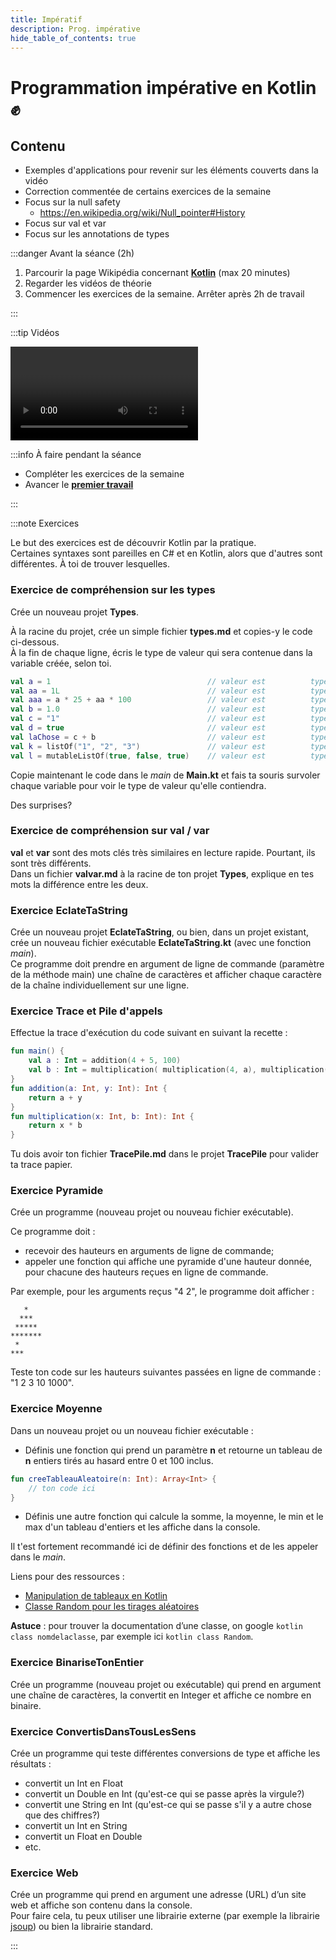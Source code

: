 ```yaml
---
title: Impératif
description: Prog. impérative
hide_table_of_contents: true
---
```


# Programmation impérative en Kotlin ✊

## Contenu

- Exemples d'applications pour revenir sur les éléments couverts dans la vidéo
- Correction commentée de certains exercices de la semaine
- Focus sur la null safety 
  - https://en.wikipedia.org/wiki/Null_pointer#History
- Focus sur val et var
- Focus sur les annotations de types

<Row>

<Column>

:::danger Avant la séance (2h)

1. Parcourir la page Wikipédia concernant **[Kotlin](<https://fr.wikipedia.org/wiki/Kotlin_(langage)>)** (max 20 minutes)
2. Regarder les vidéos de théorie
3. Commencer les exercices de la semaine. Arrêter après 2h de travail

:::

</Column>

<Column>

:::tip Vidéos

<Video url="https://youtu.be/o_avNxctpVI"/>

:::

</Column>

<Column>

:::info À faire pendant la séance

- Compléter les exercices de la semaine
- Avancer le **[premier travail](../tp/tp1)**

:::

</Column>

</Row>

:::note Exercices

Le but des exercices est de découvrir Kotlin par la pratique.\
Certaines syntaxes sont pareilles en C# et en Kotlin, alors que d'autres sont différentes. À toi de trouver lesquelles.

### Exercice de compréhension sur les types

Crée un nouveau projet **Types**.

À la racine du projet, crée un simple fichier **types.md** et copies-y le code ci-dessous.\
À la fin de chaque ligne, écris le type de valeur qui sera contenue dans la variable créée, selon toi.
```kotlin
val a = 1                                   // valeur est          type est            
val aa = 1L                                 // valeur est          type est        
val aaa = a * 25 + aa * 100                 // valeur est          type est        
val b = 1.0                                 // valeur est          type est        
val c = "1"                                 // valeur est          type est        
val d = true                                // valeur est          type est        
val laChose = c + b                         // valeur est          type est        
val k = listOf("1", "2", "3")               // valeur est          type est        
val l = mutableListOf(true, false, true)    // valeur est          type est        
```

Copie maintenant le code dans le *main* de **Main.kt** et fais ta souris survoler chaque variable pour voir le type de valeur qu'elle contiendra.

Des surprises?

### Exercice de compréhension sur val / var

**val** et **var** sont des mots clés très similaires en lecture rapide. Pourtant, ils sont très différents.\
Dans un fichier **valvar.md** à la racine de ton projet **Types**, explique en tes mots la différence entre les deux.

### Exercice EclateTaString

Crée un nouveau projet **EclateTaString**, ou bien, dans un projet existant, crée un nouveau fichier exécutable **EclateTaString.kt** (avec une fonction *main*).\
Ce programme doit prendre en argument de ligne de commande (paramètre de la méthode main) une chaîne de caractères et afficher chaque caractère de la chaîne individuellement sur une ligne.

### Exercice Trace et Pile d'appels

Effectue la trace d'exécution du code suivant en suivant la recette : 
```kotlin
fun main() {
    val a : Int = addition(4 + 5, 100)
    val b : Int = multiplication( multiplication(4, a), multiplication(2, 3) )
}
fun addition(a: Int, y: Int): Int {
    return a + y
}
fun multiplication(x: Int, b: Int): Int {
    return x * b
}
```

Tu dois avoir ton fichier **TracePile.md** dans le projet **TracePile** pour valider ta trace papier.

### Exercice Pyramide

Crée un programme (nouveau projet ou nouveau fichier exécutable).

Ce programme doit :
- recevoir des hauteurs en arguments de ligne de commande;
- appeler une fonction qui affiche une pyramide d'une hauteur donnée, pour chacune des hauteurs reçues en ligne de commande.

Par exemple, pour les arguments reçus "4 2", le programme doit afficher :
```
   *
  ***
 *****
*******
 *
***
```

Teste ton code sur les hauteurs suivantes passées en ligne de commande : "1 2 3 10 1000".

### Exercice Moyenne

Dans un nouveau projet ou un nouveau fichier exécutable :
- Définis une fonction qui prend un paramètre **n** et retourne un tableau de **n** entiers tirés au hasard entre 0 et 100 inclus.
```kotlin
fun creeTableauAleatoire(n: Int): Array<Int> {
    // ton code ici
}
```
- Définis une autre fonction qui calcule la somme, la moyenne, le min et le max d'un tableau d'entiers et les affiche dans la console.

Il t'est fortement recommandé ici de définir des fonctions et de les appeler dans le *main*.

Liens pour des ressources :
- [Manipulation de tableaux en Kotlin](https://kotlinlang.org/docs/arrays.html#create-arrays)
- [Classe Random pour les tirages aléatoires](https://kotlinlang.org/api/latest/jvm/stdlib/kotlin.random/-random/)

**Astuce** : pour trouver la documentation d’une classe, on google `kotlin class nomdelaclasse`, par exemple ici `kotlin class Random`.

### Exercice BinariseTonEntier

Crée un programme (nouveau projet ou exécutable) qui prend en argument une chaîne de caractères, la convertit en Integer et affiche ce nombre en binaire.

### Exercice ConvertisDansTousLesSens

Crée un programme qui teste différentes conversions de type et affiche les résultats :
- convertit un Int en Float
- convertit un Double en Int (qu'est-ce qui se passe après la virgule?)
- convertit une String en Int (qu'est-ce qui se passe s'il y a autre chose que des chiffres?)
- convertit un Int en String
- convertit un Float en Double
- etc.

### Exercice Web

Crée un programme qui prend en argument une adresse (URL) d’un site web et affiche son contenu dans la console.\
Pour faire cela, tu peux utiliser une librairie externe (par exemple la librairie [jsoup](https://jsoup.org/)) ou bien la librairie standard.

:::
